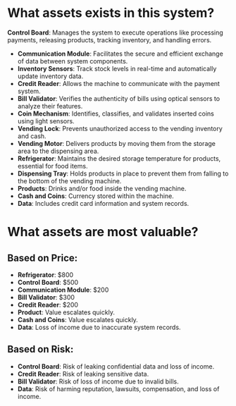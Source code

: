 # What assets exists in this system?
 **Control Board**: Manages the system to execute operations like processing payments, releasing products, tracking inventory, and handling errors.
- **Communication Module**: Facilitates the secure and efficient exchange of data between system components.
- **Inventory Sensors**: Track stock levels in real-time and automatically update inventory data.
- **Credit Reader**: Allows the machine to communicate with the payment system.
- **Bill Validator**: Verifies the authenticity of bills using optical sensors to analyze their features.
- **Coin Mechanism**: Identifies, classifies, and validates inserted coins using light sensors.
- **Vending Lock**: Prevents unauthorized access to the vending inventory and cash.
- **Vending Motor**: Delivers products by moving them from the storage area to the dispensing area.
- **Refrigerator**: Maintains the desired storage temperature for products, essential for food items.
- **Dispensing Tray**: Holds products in place to prevent them from falling to the bottom of the vending machine.
- **Products**: Drinks and/or food inside the vending machine.
- **Cash and Coins**: Currency stored within the machine.
- **Data**: Includes credit card information and system records.

# What assets are most valuable?
## Based on Price:
- **Refrigerator**: $800
- **Control Board**: $500
- **Communication Module**: $200
- **Bill Validator**: $300
- **Credit Reader**: $200
- **Product**: Value escalates quickly.
- **Cash and Coins**: Value escalates quickly.
- **Data**: Loss of income due to inaccurate system records.

## Based on Risk:
- **Control Board**: Risk of leaking confidential data and loss of income.
- **Credit Reader**: Risk of leaking sensitive data.
- **Bill Validator**: Risk of loss of income due to invalid bills.
- **Data**: Risk of harming reputation, lawsuits, compensation, and loss of income.